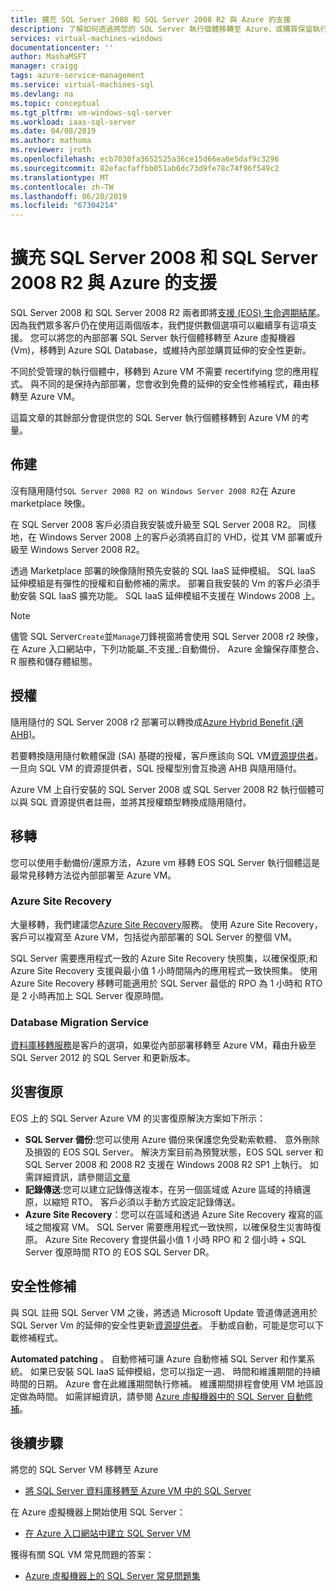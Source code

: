 ```yaml
---
title: 擴充 SQL Server 2008 和 SQL Server 2008 R2 與 Azure 的支援
description: 了解如何透過將您的 SQL Server 執行個體移轉至 Azure，或購買保留執行個體內部的延伸的支援擴充 SQL Server 2008 和 SQL Server 2008 R2 的支援。
services: virtual-machines-windows
documentationcenter: ''
author: MashaMSFT
manager: craigg
tags: azure-service-management
ms.service: virtual-machines-sql
ms.devlang: na
ms.topic: conceptual
ms.tgt_pltfrm: vm-windows-sql-server
ms.workload: iaas-sql-server
ms.date: 04/08/2019
ms.author: mathoma
ms.reviewer: jroth
ms.openlocfilehash: ecb7030fa3652525a36ce15d66ea6e5daf9c3296
ms.sourcegitcommit: 82efacfaffbb051ab6dc73d9fe78c74f96f549c2
ms.translationtype: MT
ms.contentlocale: zh-TW
ms.lasthandoff: 06/20/2019
ms.locfileid: "67304214"
---
```

# <a name="extend-support-for-sql-server-2008-and-sql-server-2008-r2-with-azure"></a>擴充 SQL Server 2008 和 SQL Server 2008 R2 與 Azure 的支援

SQL Server 2008 和 SQL Server 2008 R2 兩者即將[支援 (EOS) 生命週期結尾](https://www.microsoft.com/sql-server/sql-server-2008)。 因為我們眾多客戶仍在使用這兩個版本，我們提供數個選項可以繼續享有這項支援。 您可以將您的內部部署 SQL Server 執行個體移轉至 Azure 虛擬機器 (Vm)，移轉到 Azure SQL Database，或維持內部並購買延伸的安全性更新。

不同於受管理的執行個體中，移轉到 Azure VM 不需要 recertifying 您的應用程式。 與不同的是保持內部部署，您會收到免費的延伸的安全性修補程式，藉由移轉至 Azure VM。

這篇文章的其餘部分會提供您的 SQL Server 執行個體移轉到 Azure VM 的考量。

## <a name="provisioning"></a>佈建

沒有隨用隨付`SQL Server 2008 R2 on Windows Server 2008 R2`在 Azure marketplace 映像。

在 SQL Server 2008 客戶必須自我安裝或升級至 SQL Server 2008 R2。 同樣地，在 Windows Server 2008 上的客戶必須將自訂的 VHD，從其 VM 部署或升級至 Windows Server 2008 R2。

透過 Marketplace 部署的映像隨附預先安裝的 SQL IaaS 延伸模組。 SQL IaaS 延伸模組是有彈性的授權和自動修補的需求。 部署自我安裝的 Vm 的客戶必須手動安裝 SQL IaaS 擴充功能。 SQL IaaS 延伸模組不支援在 Windows 2008 上。

  > [!NOTE]
  > 儘管 SQL Server`Create`並`Manage`刀鋒視窗將會使用 SQL Server 2008 r2 映像，在 Azure 入口網站中，下列功能屬_不支援_:自動備份、 Azure 金鑰保存庫整合、 R 服務和儲存體組態。

## <a name="licensing"></a>授權
隨用隨付的 SQL Server 2008 r2 部署可以轉換成[Azure Hybrid Benefit (適 AHB)](https://azure.microsoft.com/pricing/hybrid-benefit/)。

若要轉換隨用隨付軟體保證 (SA) 基礎的授權，客戶應該向 SQL VM[資源提供者](virtual-machines-windows-sql-ahb.md#register-sql-server-vm-with-sql-resource-provider)。 一旦向 SQL VM 的資源提供者，SQL 授權型別會互換適 AHB 與隨用隨付。

Azure VM 上自行安裝的 SQL Server 2008 或 SQL Server 2008 R2 執行個體可以與 SQL 資源提供者註冊，並將其授權類型轉換成隨用隨付。

## <a name="migration"></a>移轉
您可以使用手動備份/還原方法，Azure vm 移轉 EOS SQL Server 執行個體這是最常見移轉方法從內部部署至 Azure VM。

### <a name="azure-site-recovery"></a>Azure Site Recovery

大量移轉，我們建議您[Azure Site Recovery](/azure/site-recovery/site-recovery-overview)服務。 使用 Azure Site Recovery，客戶可以複寫至 Azure VM，包括從內部部署的 SQL Server 的整個 VM。

SQL Server 需要應用程式一致的 Azure Site Recovery 快照集，以確保復原;和 Azure Site Recovery 支援與最小值 1 小時間隔內的應用程式一致快照集。 使用 Azure Site Recovery 移轉可能適用於 SQL Server 最低的 RPO 為 1 小時和 RTO 是 2 小時再加上 SQL Server 復原時間。

### <a name="database-migration-service"></a>Database Migration Service

[資料庫移轉服務](/azure/dms/dms-overview)是客戶的選項，如果從內部部署移轉至 Azure VM，藉由升級至 SQL Server 2012 的 SQL Server 和更新版本。

## <a name="disaster-recovery"></a>災害復原

EOS 上的 SQL Server Azure VM 的災害復原解決方案如下所示：

- **SQL Server 備份**:您可以使用 Azure 備份來保護您免受勒索軟體、 意外刪除及損毀的 EOS SQL Server。 解決方案目前為預覽狀態，EOS SQL server 和 SQL Server 2008 和 2008 R2 支援在 Windows 2008 R2 SP1 上執行。 如需詳細資訊，請參閱這[文章](https://docs.microsoft.com/azure/backup/backup-azure-sql-database#support-for-sql-server-2008-and-sql-server-2008-r2)
- **記錄傳送**:您可以建立記錄傳送複本，在另一個區域或 Azure 區域的持續還原，以縮短 RTO。 客戶必須以手動方式設定記錄傳送。
- **Azure Site Recovery**：您可以在區域和透過 Azure Site Recovery 複寫的區域之間複寫 VM。 SQL Server 需要應用程式一致快照，以確保發生災害時復原。 Azure Site Recovery 會提供最小值 1 小時 RPO 和 2 個小時 + SQL Server 復原時間 RTO 的 EOS SQL Server DR。

## <a name="security-patching"></a>安全性修補
與 SQL 註冊 SQL Server VM 之後，將透過 Microsoft Update 管道傳遞適用於 SQL Server Vm 的延伸的安全性更新[資源提供者](virtual-machines-windows-sql-ahb.md#register-sql-server-vm-with-sql-resource-provider)。 手動或自動，可能是您可以下載修補程式。

**Automated patching** 。 自動修補可讓 Azure 自動修補 SQL Server 和作業系統。 如果已安裝 SQL IaaS 延伸模組，您可以指定一週、 時間和維護期間的持續時間的日期。 Azure 會在此維護期間執行修補。 維護期間排程會使用 VM 地區設定做為時間。  如需詳細資訊，請參閱 [Azure 虛擬機器中的 SQL Server 自動修補](virtual-machines-windows-sql-automated-patching.md)。


## <a name="next-steps"></a>後續步驟

將您的 SQL Server VM 移轉至 Azure

* [將 SQL Server 資料庫移轉至 Azure VM 中的 SQL Server](virtual-machines-windows-migrate-sql.md)

在 Azure 虛擬機器上開始使用 SQL Server：

* [在 Azure 入口網站中建立 SQL Server VM](quickstart-sql-vm-create-portal.md)

獲得有關 SQL VM 常見問題的答案：

* [Azure 虛擬機器上的 SQL Server 常見問題集](virtual-machines-windows-sql-server-iaas-faq.md)
